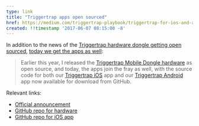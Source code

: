 ```yaml
---
type: link
title: "Triggertrap apps open sourced"
href: https://medium.com/triggertrap-playbook/triggertrap-for-ios-and-android-is-now-open-source-a194350e9cfc
created: !!timestamp '2017-06-07 08:15:00 -8'
---
```

In addition to the news of the [Triggertrap hardware dongle getting open sourced][2], [today we get the apps as well][4]:

> Earlier this year, I released the [Triggertrap Mobile Dongle hardware][1] as open source, and today, the apps join the fray as well, with the source code for both our [Triggertrap iOS][3] app and our [Triggertrap Android][5] app now available for download from GitHub.

Relevant links:
* [Official announcement][4]
* [GitHub repo for hardware][1]
* [GitHub repo for iOS app][4]

[1]: https://github.com/Triggertrap/mobile-dongle
[2]: //oyam.ca/blog/2017/05/triggertap/
[3]: https://github.com/Triggertrap/triggertrap-ios
[4]: https://medium.com/triggertrap-playbook/triggertrap-for-ios-and-android-is-now-open-source-a194350e9cfc
[5]: https://github.com/Triggertrap/triggertrap-android
